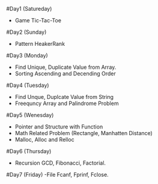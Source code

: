 #Day1 (Satureday) 
- Game Tic-Tac-Toe

#Day2 (Sunday)
- Pattern HeakerRank

#Day3 (Monday)
- Find Unique, Duplicate Value from Array. 
- Sorting Ascending and Decending Order 

#Day4 (Tuesday)
- Find Unque, Duplcate Value from String 
- Freequncy Array and Palindrome Problem 


#Day5 (Wenesday)
- Pointer and Structure with Function 
- Math Related Problem (Rectangle, Manhatten Distance)
- Malloc, Alloc and Relloc 

#Day6 (Thursday)
- Recursion GCD, Fibonacci, Factorial. 


#Day7 (Friday)
-File Fcanf, Fprinf, Fclose. 
